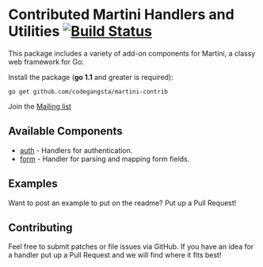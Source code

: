# Contributed Martini Handlers and Utilities [![Build Status](https://drone.io/github.com/codegangsta/martini-contrib/status.png)](https://drone.io/github.com/codegangsta/martini-contrib/latest)

This package includes a variety of add-on components for Martini, a classy web framework for Go:

Install the package (**go 1.1** and greater is required):
~~~
go get github.com/codegangsta/martini-contrib
~~~

Join the [Mailing list](https://groups.google.com/forum/#!forum/martini-go)

## Available Components
* [auth](http://godoc.org/github.com/codegangsta/martini-contrib/auth) - Handlers for authentication.
* [form](http://godoc.org/github.com/codegangsta/martini-contrib/form) - Handler for parsing and mapping form fields.

## Examples
Want to post an example to put on the readme? Put up a Pull Request!

## Contributing
Feel free to submit patches or file issues via GitHub. If you have an idea for a handler put up a Pull Request and we will find where it fits best!
